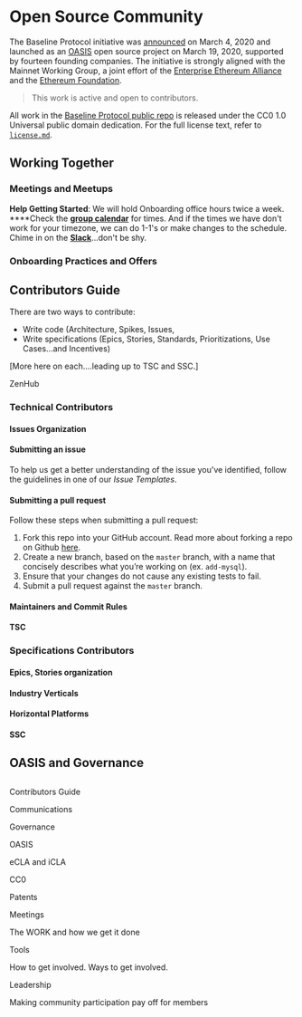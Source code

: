 # Open Source Community

The Baseline Protocol initiative was [announced](https://consensys.net/blog/press-release/ey-and-consensys-announce-formation-of-baseline-protocol-initiative-to-make-ethereum-mainnet-safe-and-effective-for-enterprises/) on March 4, 2020 and launched as an [OASIS](https://oasis-open-projects.org/) open source project on March 19, 2020, supported by fourteen founding companies. The initiative is strongly aligned with the Mainnet Working Group, a joint effort of the [Enterprise Ethereum Alliance](https://entethalliance.org) and the [Ethereum Foundation](https://ethereum.org).

> This work is active and open to contributors.

All work in the [Baseline Protocol public repo](https://github.com/ethereum-oasis/baseline) is released under the CC0 1.0 Universal public domain dedication. For the full license text, refer to [`license.md`](https://github.com/ethereum-oasis/baseline/blob/master/license.md).

## Working Together

### Meetings and Meetups

**Help Getting Started**:  We will hold Onboarding office hours twice a week. ****Check the [**group calendar**](https://lists.oasis-open-projects.org/g/baseline/calendar) for times. And if the times we have don't work for your timezone, we can do 1-1's or make changes to the schedule. Chime in on the [**Slack**](https://communityinviter.com/apps/ethereum-baseline/join-us)...don't be shy.

### Onboarding Practices and Offers

## Contributors Guide

There are two ways to contribute: 

* Write code \(Architecture, Spikes, Issues, 
* Write specifications \(Epics, Stories, Standards, Prioritizations, Use Cases...and Incentives\)

\[More here on each....leading up to TSC and SSC.\]

ZenHub

### Technical Contributors

#### Issues Organization

#### Submitting an issue

To help us get a better understanding of the issue you've identified, follow the guidelines in one of our _Issue Templates_.

#### Submitting a pull request

Follow these steps when submitting a pull request:

1. Fork this repo into your GitHub account. Read more about forking a repo on Github [here](https://help.github.com/articles/fork-a-repo/).
2. Create a new branch, based on the `master` branch, with a name that concisely describes what you’re working on \(ex. `add-mysql`\).
3. Ensure that your changes do not cause any existing tests to fail.
4. Submit a pull request against the `master` branch.

#### Maintainers and Commit Rules

#### TSC

### Specifications Contributors

#### Epics, Stories organization

#### Industry Verticals

#### Horizontal Platforms

#### SSC

## OASIS and Governance



### 

## 



Contributors Guide

Communications

Governance

OASIS

eCLA and iCLA

CC0

Patents

Meetings

The WORK and how we get it done

Tools

How to get involved. Ways to get involved.

Leadership

Making community participation pay off for members

